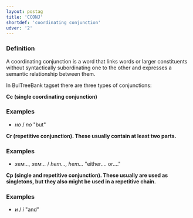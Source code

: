 ```yaml
---
layout: postag
title: 'CCONJ'
shortdef: 'coordinating conjunction'
udver: '2'
---
```


### Definition

A coordinating conjunction is a word that links words or larger
constituents without syntactically subordinating one to the other and
expresses a semantic relationship between them.

In BulTreeBank tagset there are three types of conjunctions:

<b>Cc (single coordinating conjunction)</b>

### Examples

- _но_ / _no_ "but"

<b>Cr (repetitive conjunction). These usually contain at least two parts.</b>

### Examples

- _хем..., хем..._ / _hem..., hem..._ "either.... or...."

<b>Cp (single and repetitive conjunction). These usually are used as singletons, but they also might be used
in a repetitive chain.</b>

### Examples

- _и_ / _i_ "and"
<!-- Interlanguage links updated So kvě 14 19:01:46 CEST 2022 -->
